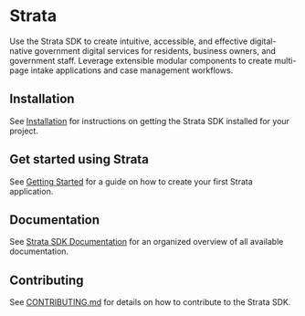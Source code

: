# Strata

Use the Strata SDK to create intuitive, accessible, and effective digital-native government digital services for residents, business owners, and government staff. Leverage extensible modular components to create multi-page intake applications and case management workflows.

## Installation

See [Installation](./docs/installation.md) for instructions
on getting the Strata SDK installed for your project.

## Get started using Strata

See [Getting Started](./docs/getting-started.md) for a guide on how to create your first Strata application.

## Documentation

See [Strata SDK Documentation](./docs/README.md) for an organized overview of all available documentation.

## Contributing

See [CONTRIBUTING.md](./CONTRIBUTING.md) for details on how to contribute to the Strata SDK.
